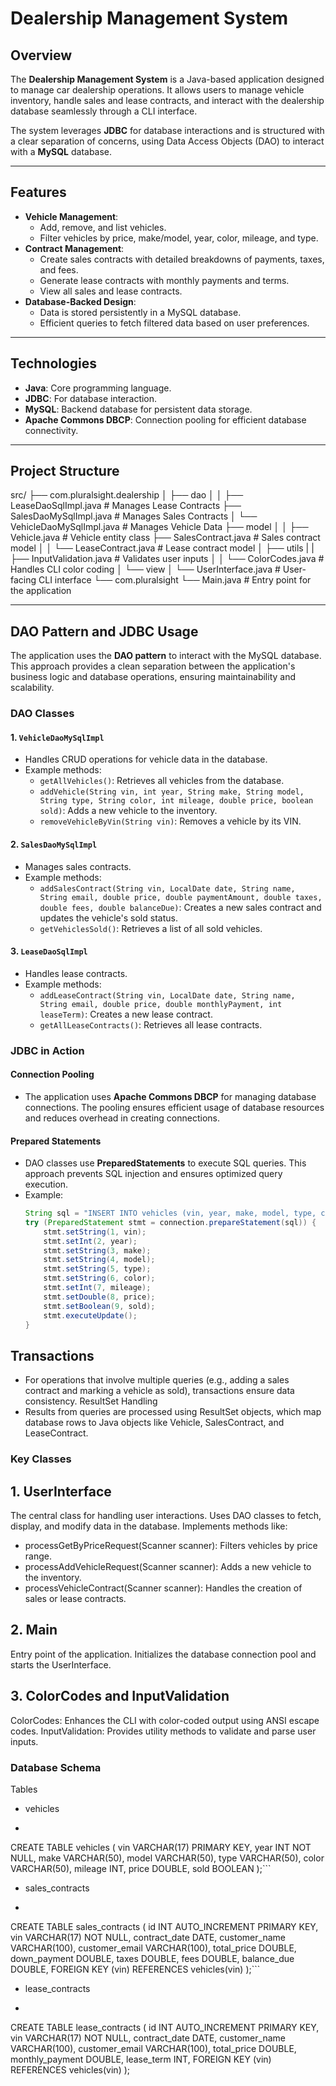 # Dealership Management System

## Overview
The **Dealership Management System** is a Java-based application designed to manage car dealership operations. It allows users to manage vehicle inventory, handle sales and lease contracts, and interact with the dealership database seamlessly through a CLI interface.

The system leverages **JDBC** for database interactions and is structured with a clear separation of concerns, using Data Access Objects (DAO) to interact with a **MySQL** database.

---

## Features
- **Vehicle Management**:
  - Add, remove, and list vehicles.
  - Filter vehicles by price, make/model, year, color, mileage, and type.
- **Contract Management**:
  - Create sales contracts with detailed breakdowns of payments, taxes, and fees.
  - Generate lease contracts with monthly payments and terms.
  - View all sales and lease contracts.
- **Database-Backed Design**:
  - Data is stored persistently in a MySQL database.
  - Efficient queries to fetch filtered data based on user preferences.

---

## Technologies
- **Java**: Core programming language.
- **JDBC**: For database interaction.
- **MySQL**: Backend database for persistent data storage.
- **Apache Commons DBCP**: Connection pooling for efficient database connectivity.

---

## Project Structure
src/ 
├── com.pluralsight.dealership │ 
├── dao │ │ 
  ├── LeaseDaoSqlImpl.java # Manages Lease Contracts 
  ├── SalesDaoMySqlImpl.java # Manages Sales Contracts 
  │ └── VehicleDaoMySqlImpl.java # Manages Vehicle Data 
├── model │ │ 
  ├── Vehicle.java # Vehicle entity class 
  ├── SalesContract.java # Sales contract model │ 
  │ └── LeaseContract.java # Lease contract model │ 
├── utils | |
  ├── InputValidation.java # Validates user inputs │ 
  │ └── ColorCodes.java # Handles CLI color coding │ 
└── view │ 
  └── UserInterface.java # User-facing CLI interface 
└── com.pluralsight └── Main.java # Entry point for the application


---

## DAO Pattern and JDBC Usage

The application uses the **DAO pattern** to interact with the MySQL database. This approach provides a clean separation between the application's business logic and database operations, ensuring maintainability and scalability.

### DAO Classes

#### 1. `VehicleDaoMySqlImpl`
- Handles CRUD operations for vehicle data in the database.
- Example methods:
  - `getAllVehicles()`: Retrieves all vehicles from the database.
  - `addVehicle(String vin, int year, String make, String model, String type, String color, int mileage, double price, boolean sold)`: Adds a new vehicle to the inventory.
  - `removeVehicleByVin(String vin)`: Removes a vehicle by its VIN.

#### 2. `SalesDaoMySqlImpl`
- Manages sales contracts.
- Example methods:
  - `addSalesContract(String vin, LocalDate date, String name, String email, double price, double paymentAmount, double taxes, double fees, double balanceDue)`: Creates a new sales contract and updates the vehicle's sold status.
  - `getVehiclesSold()`: Retrieves a list of all sold vehicles.

#### 3. `LeaseDaoSqlImpl`
- Handles lease contracts.
- Example methods:
  - `addLeaseContract(String vin, LocalDate date, String name, String email, double price, double monthlyPayment, int leaseTerm)`: Creates a new lease contract.
  - `getAllLeaseContracts()`: Retrieves all lease contracts.

### JDBC in Action

#### Connection Pooling
- The application uses **Apache Commons DBCP** for managing database connections. The pooling ensures efficient usage of database resources and reduces overhead in creating connections.

#### Prepared Statements
- DAO classes use **PreparedStatements** to execute SQL queries. This approach prevents SQL injection and ensures optimized query execution.
- Example:
  ```java
  String sql = "INSERT INTO vehicles (vin, year, make, model, type, color, mileage, price, sold) VALUES (?, ?, ?, ?, ?, ?, ?, ?, ?)";
  try (PreparedStatement stmt = connection.prepareStatement(sql)) {
      stmt.setString(1, vin);
      stmt.setInt(2, year);
      stmt.setString(3, make);
      stmt.setString(4, model);
      stmt.setString(5, type);
      stmt.setString(6, color);
      stmt.setInt(7, mileage);
      stmt.setDouble(8, price);
      stmt.setBoolean(9, sold);
      stmt.executeUpdate();
  }
  ```

## Transactions
- For operations that involve multiple queries (e.g., adding a sales contract and marking a vehicle as sold), transactions ensure data consistency.
ResultSet Handling
- Results from queries are processed using ResultSet objects, which map database rows to Java objects like Vehicle, SalesContract, and LeaseContract.

### Key Classes
## 1. UserInterface
The central class for handling user interactions.
Uses DAO classes to fetch, display, and modify data in the database.
Implements methods like:
- processGetByPriceRequest(Scanner scanner): Filters vehicles by price range.
- processAddVehicleRequest(Scanner scanner): Adds a new vehicle to the inventory.
- processVehicleContract(Scanner scanner): Handles the creation of sales or lease contracts.
## 2. Main
Entry point of the application.
Initializes the database connection pool and starts the UserInterface.
## 3. ColorCodes and InputValidation
ColorCodes: Enhances the CLI with color-coded output using ANSI escape codes.
InputValidation: Provides utility methods to validate and parse user inputs.

### Database Schema
Tables
- vehicles
- ```java
CREATE TABLE vehicles (
    vin VARCHAR(17) PRIMARY KEY,
    year INT NOT NULL,
    make VARCHAR(50),
    model VARCHAR(50),
    type VARCHAR(50),
    color VARCHAR(50),
    mileage INT,
    price DOUBLE,
    sold BOOLEAN
);```

- sales_contracts
- ```java
CREATE TABLE sales_contracts (
    id INT AUTO_INCREMENT PRIMARY KEY,
    vin VARCHAR(17) NOT NULL,
    contract_date DATE,
    customer_name VARCHAR(100),
    customer_email VARCHAR(100),
    total_price DOUBLE,
    down_payment DOUBLE,
    taxes DOUBLE,
    fees DOUBLE,
    balance_due DOUBLE,
    FOREIGN KEY (vin) REFERENCES vehicles(vin)
);```

- lease_contracts
- ```java
CREATE TABLE lease_contracts (
  id INT AUTO_INCREMENT PRIMARY KEY,
  vin VARCHAR(17) NOT NULL,
  contract_date DATE,
  customer_name VARCHAR(100),
  customer_email VARCHAR(100),
  total_price DOUBLE,
  monthly_payment DOUBLE,
  lease_term INT,
  FOREIGN KEY (vin) REFERENCES vehicles(vin)
);
```



